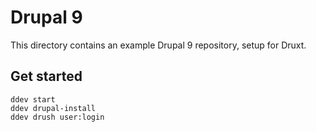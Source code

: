 # Drupal 9

This directory contains an example Drupal 9 repository, setup for Druxt.

## Get started

```
ddev start
ddev drupal-install
ddev drush user:login
```
